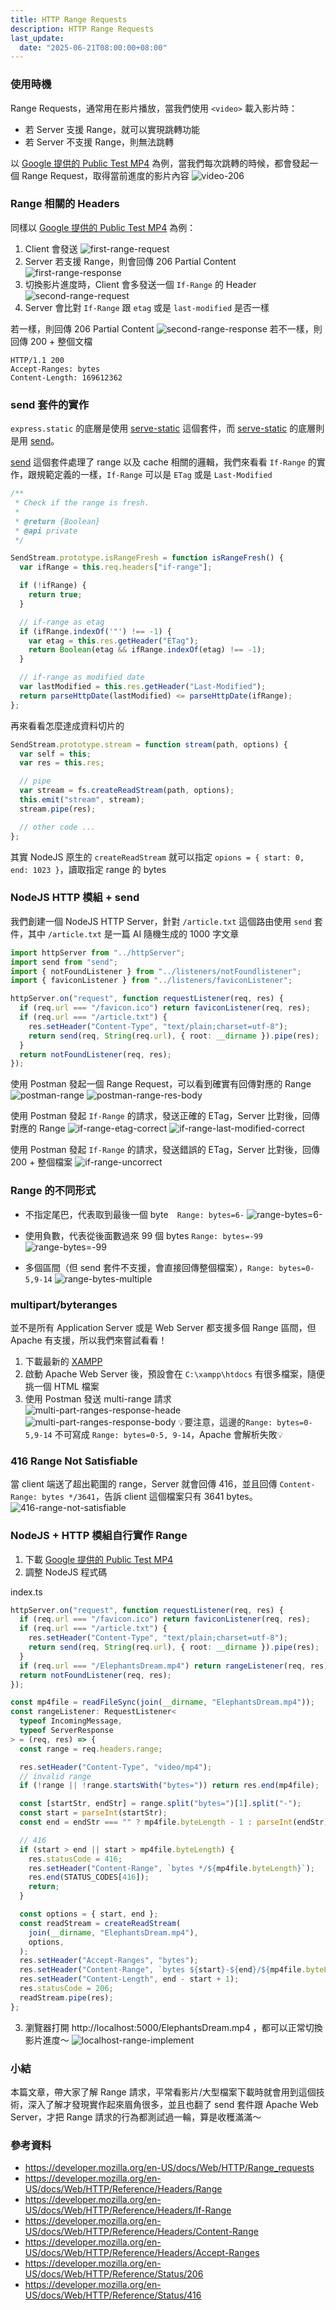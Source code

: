 ```yaml
---
title: HTTP Range Requests
description: HTTP Range Requests
last_update:
  date: "2025-06-21T08:00:00+08:00"
---
```


### 使用時機

Range Requests，通常用在影片播放，當我們使用 `<video>` 載入影片時：

- 若 Server 支援 Range，就可以實現跳轉功能
- 若 Server 不支援 Range，則無法跳轉

以 [Google 提供的 Public Test MP4](http://commondatastorage.googleapis.com/gtv-videos-bucket/sample/ElephantsDream.mp4) 為例，當我們每次跳轉的時候，都會發起一個 Range Request，取得當前進度的影片內容
![video-206](../../static/img/video-206.jpg)

### Range 相關的 Headers

同樣以 [Google 提供的 Public Test MP4](http://commondatastorage.googleapis.com/gtv-videos-bucket/sample/ElephantsDream.mp4) 為例：

1. Client 會發送
   ![first-range-request](../../static/img/first-range-request.jpg)
2. Server 若支援 Range，則會回傳 206 Partial Content
   ![first-range-response](../../static/img/first-range-response.jpg)
3. 切換影片進度時，Client 會多發送一個 `If-Range` 的 Header
   ![second-range-request](../../static/img/second-range-request.jpg)
4. Server 會比對 `If-Range` 跟 `etag` 或是 `last-modified` 是否一樣

若一樣，則回傳 206 Partial Content
![second-range-response](../../static/img/second-range-response.jpg)
若不一樣，則回傳 200 + 整個文檔

```
HTTP/1.1 200
Accept-Ranges: bytes
Content-Length: 169612362
```

### send 套件的實作

`express.static` 的底層是使用 [serve-static](https://www.npmjs.com/package/serve-static) 這個套件，而 [serve-static](https://www.npmjs.com/package/serve-static) 的底層則是用 [send](https://www.npmjs.com/package/send)。

[send](https://www.npmjs.com/package/send) 這個套件處理了 range 以及 cache 相關的邏輯，我們來看看 `If-Range` 的實作，跟規範定義的一樣，`If-Range` 可以是 `ETag` 或是 `Last-Modified`

```js
/**
 * Check if the range is fresh.
 *
 * @return {Boolean}
 * @api private
 */

SendStream.prototype.isRangeFresh = function isRangeFresh() {
  var ifRange = this.req.headers["if-range"];

  if (!ifRange) {
    return true;
  }

  // if-range as etag
  if (ifRange.indexOf('"') !== -1) {
    var etag = this.res.getHeader("ETag");
    return Boolean(etag && ifRange.indexOf(etag) !== -1);
  }

  // if-range as modified date
  var lastModified = this.res.getHeader("Last-Modified");
  return parseHttpDate(lastModified) <= parseHttpDate(ifRange);
};
```

再來看看怎麼達成資料切片的

```js
SendStream.prototype.stream = function stream(path, options) {
  var self = this;
  var res = this.res;

  // pipe
  var stream = fs.createReadStream(path, options);
  this.emit("stream", stream);
  stream.pipe(res);

  // other code ...
};
```

其實 NodeJS 原生的 `createReadStream` 就可以指定 `opions = { start: 0, end: 1023 }`，讀取指定 range 的 bytes

### NodeJS HTTP 模組 + send

我們創建一個 NodeJS HTTP Server，針對 `/article.txt` 這個路由使用 `send` 套件，其中 `/article.txt` 是一篇 AI 隨機生成的 1000 字文章

```ts
import httpServer from "../httpServer";
import send from "send";
import { notFoundListener } from "../listeners/notFoundlistener";
import { faviconListener } from "../listeners/faviconListener";

httpServer.on("request", function requestListener(req, res) {
  if (req.url === "/favicon.ico") return faviconListener(req, res);
  if (req.url === "/article.txt") {
    res.setHeader("Content-Type", "text/plain;charset=utf-8");
    return send(req, String(req.url), { root: __dirname }).pipe(res);
  }
  return notFoundListener(req, res);
});
```

使用 Postman 發起一個 Range Request，可以看到確實有回傳對應的 Range
![postman-range](../../static/img/postman-range.jpg)
![postman-range-res-body](../../static/img/postman-range-res-body.jpg)

使用 Postman 發起 `If-Range` 的請求，發送正確的 ETag，Server 比對後，回傳對應的 Range
![if-range-etag-correct](../../static/img/if-range-etag-correct.jpg)
![if-range-last-modified-correct](../../static/img/if-range-last-modified-correct.jpg)

使用 Postman 發起 `If-Range` 的請求，發送錯誤的 ETag，Server 比對後，回傳 200 + 整個檔案
![if-range-uncorrect](../../static/img/if-range-uncorrect.jpg)

### Range 的不同形式

- 不指定尾巴，代表取到最後一個 byte　`Range: bytes=6-`
  ![range-bytes=6-](../../static/img/range-bytes=6-.jpg)

- 使用負數，代表從後面數過來 99 個 bytes `Range: bytes=-99`
  ![range-bytes=-99](../../static/img/range-bytes=-99.jpg)

- 多個區間（但 send 套件不支援，會直接回傳整個檔案），`Range: bytes=0-5,9-14`
  ![range-bytes-multiple](../../static/img/range-bytes-multiple.jpg)

### multipart/byteranges

並不是所有 Application Server 或是 Web Server 都支援多個 Range 區間，但 Apache 有支援，所以我們來嘗試看看！

1. 下載最新的 [XAMPP](https://www.apachefriends.org/zh_tw/download.html)
2. 啟動 Apache Web Server 後，預設會在 `C:\xampp\htdocs` 有很多檔案，隨便挑一個 HTML 檔案
3. 使用 Postman 發送 multi-range 請求
   ![multi-part-ranges-response-heade](../../static/img/multi-part-ranges-response-header.jpg)
   ![multi-part-ranges-response-body](../../static/img/multi-part-ranges-response-body.jpg)
   💡要注意，這邊的`Range: bytes=0-5,9-14` 不可寫成 `Range: bytes=0-5, 9-14`，Apache 會解析失敗💡

### 416 Range Not Satisfiable

當 client 端送了超出範圍的 range，Server 就會回傳 416，並且回傳 `Content-Range: bytes */3641`，告訴 client 這個檔案只有 3641 bytes。
![416-range-not-satisfiable](../../static/img/416-range-not-satisfiable.jpg)

### NodeJS + HTTP 模組自行實作 Range

1. 下載 [Google 提供的 Public Test MP4](http://commondatastorage.googleapis.com/gtv-videos-bucket/sample/ElephantsDream.mp4)
2. 調整 NodeJS 程式碼

index.ts

```ts
httpServer.on("request", function requestListener(req, res) {
  if (req.url === "/favicon.ico") return faviconListener(req, res);
  if (req.url === "/article.txt") {
    res.setHeader("Content-Type", "text/plain;charset=utf-8");
    return send(req, String(req.url), { root: __dirname }).pipe(res);
  }
  if (req.url === "/ElephantsDream.mp4") return rangeListener(req, res);
  return notFoundListener(req, res);
});

const mp4file = readFileSync(join(__dirname, "ElephantsDream.mp4"));
const rangeListener: RequestListener<
  typeof IncomingMessage,
  typeof ServerResponse
> = (req, res) => {
  const range = req.headers.range;

  res.setHeader("Content-Type", "video/mp4");
  // invalid range
  if (!range || !range.startsWith("bytes=")) return res.end(mp4file);

  const [startStr, endStr] = range.split("bytes=")[1].split("-");
  const start = parseInt(startStr);
  const end = endStr === "" ? mp4file.byteLength - 1 : parseInt(endStr);

  // 416
  if (start > end || start > mp4file.byteLength) {
    res.statusCode = 416;
    res.setHeader("Content-Range", `bytes */${mp4file.byteLength}`);
    res.end(STATUS_CODES[416]);
    return;
  }

  const options = { start, end };
  const readStream = createReadStream(
    join(__dirname, "ElephantsDream.mp4"),
    options,
  );
  res.setHeader("Accept-Ranges", "bytes");
  res.setHeader("Content-Range", `bytes ${start}-${end}/${mp4file.byteLength}`);
  res.setHeader("Content-Length", end - start + 1);
  res.statusCode = 206;
  readStream.pipe(res);
};
```

3. 瀏覽器打開 http://localhost:5000/ElephantsDream.mp4 ，都可以正常切換影片進度～
   ![localhost-range-implement](../../static/img/localhost-range-implement.jpg)

### 小結

本篇文章，帶大家了解 Range 請求，平常看影片/大型檔案下載時就會用到這個技術，深入了解才發現實作起來眉角很多，並且也翻了 send 套件跟 Apache Web Server，才把 Range 請求的行為都測試過一輪，算是收穫滿滿～

### 參考資料

- https://developer.mozilla.org/en-US/docs/Web/HTTP/Range_requests
- https://developer.mozilla.org/en-US/docs/Web/HTTP/Reference/Headers/Range
- https://developer.mozilla.org/en-US/docs/Web/HTTP/Reference/Headers/If-Range
- https://developer.mozilla.org/en-US/docs/Web/HTTP/Reference/Headers/Content-Range
- https://developer.mozilla.org/en-US/docs/Web/HTTP/Reference/Headers/Accept-Ranges
- https://developer.mozilla.org/en-US/docs/Web/HTTP/Reference/Status/206
- https://developer.mozilla.org/en-US/docs/Web/HTTP/Reference/Status/416
